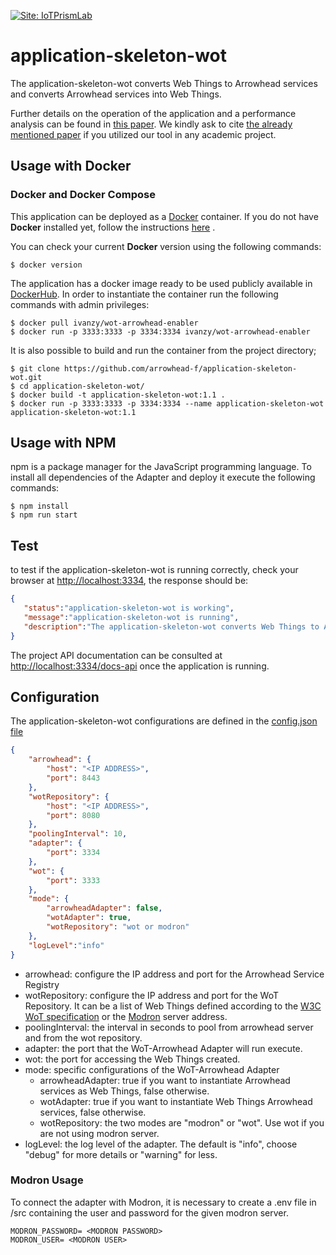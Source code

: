 [![Site: IoTPrismLab](https://img.shields.io/badge/site-IoT%20Prism%20Lab-blue)](http://iot-prism-lab.nws.cs.unibo.it/)

# application-skeleton-wot

The application-skeleton-wot converts Web Things to Arrowhead services and converts Arrowhead services into Web Things.

Further details on the operation of the application and a performance analysis can be found in [this paper](https://ieeexplore.ieee.org/abstract/document/9589619). We kindly ask to cite [the already mentioned paper](https://ieeexplore.ieee.org/abstract/document/9589619) if you utilized our tool in any academic project. 

## Usage with Docker

### Docker and Docker Compose

This application can be deployed as a [Docker](https://www.docker.com) container. If you do not have **Docker** installed yet, follow the instructions [here](https://docs.docker.com/install/) .

You can check your current **Docker** version using the following commands:

```console
$ docker version
```

The application has a docker image ready to be used publicly available in [DockerHub](https://hub.docker.com/repository/docker/ivanzy/wot-arrowhead-enabler). In order to instantiate the container run the following commands with admin privileges:

```console
$ docker pull ivanzy/wot-arrowhead-enabler
$ docker run -p 3333:3333 -p 3334:3334 ivanzy/wot-arrowhead-enabler
```

It is also possible to build and run the container from the project directory;

```console
$ git clone https://github.com/arrowhead-f/application-skeleton-wot.git
$ cd application-skeleton-wot/
$ docker build -t application-skeleton-wot:1.1 .
$ docker run -p 3333:3333 -p 3334:3334 --name application-skeleton-wot application-skeleton-wot:1.1 
```

## Usage with NPM

npm is a package manager for the JavaScript programming language. To install all dependencies of the Adapter and deploy it execute the following commands:

```console
$ npm install
$ npm run start
```

## Test

to test if the application-skeleton-wot is running correctly, check your browser at <http://localhost:3334>, the response should be:
```json
{
   "status":"application-skeleton-wot is working",
   "message":"application-skeleton-wot is running",
   "description":"The application-skeleton-wot converts Web Things to Arrowhead services and converts Arrowhead services into Web Things"
}
```

The project API documentation can be consulted at <http://localhost:3334/docs-api> once the application is running.

## Configuration

The application-skeleton-wot configurations are defined in the [config.json file](src/config/conf.json)


```json
{
    "arrowhead": {
        "host": "<IP ADDRESS>",
        "port": 8443
    },
    "wotRepository": {
        "host": "<IP ADDRESS>",
        "port": 8080
    },
    "poolingInterval": 10,
    "adapter": {
        "port": 3334
    },
    "wot": {
        "port": 3333
    },
    "mode": {
        "arrowheadAdapter": false,
        "wotAdapter": true,
        "wotRepository": "wot or modron"
    },
    "logLevel":"info"
}
```
* arrowhead: configure the IP address and port for the Arrowhead Service Registry
* wotRepository: configure the IP address and port for the WoT Repository. It can be a list of Web Things defined according to the [W3C WoT specification](https://w3c.github.io/wot-discovery/) or the [Modron](https://api.modron.network/graphql) server address.
* poolingInterval: the interval in seconds to pool from arrowhead server and from the wot repository.
* adapter: the port that the WoT-Arrowhead Adapter will run execute.
* wot: the port for accessing the Web Things created.
* mode: specific configurations of the WoT-Arrowhead Adapter
  * arrowheadAdapter: true if you want to instantiate Arrowhead services as Web Things, false otherwise.
  * wotAdapter: true if you want to instantiate Web Things Arrowhead services, false otherwise.
  * wotRepository: the two modes are "modron" or "wot". Use wot if you are not using modron server.
* logLevel: the log level of the adapter. The default is "info", choose "debug" for more details or "warning" for less.

### Modron Usage

To connect the adapter with Modron, it is necessary to create a .env file in /src containing the user and password for the given modron server.

```
MODRON_PASSWORD= <MODRON PASSWORD>
MODRON_USER= <MODRON USER>
```

